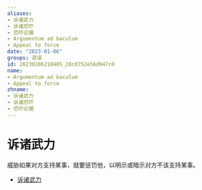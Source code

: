 ```yaml
---
aliases:
- 诉诸武力
- 诉诸恐吓
- 恐吓论据
- Argumentum ad baculum
- Appeal to force
date: "2023-01-06"
groups: 谬误
id: 20230106210405_28c0752e56d947c0
name:
- Argumentum ad baculum
- Appeal to force
zhname:
- 诉诸武力
- 诉诸恐吓
- 恐吓论据
---
```


# 诉诸武力

威胁如果对方支持某事，就要惩罚他，以明示或暗示对方不该支持某事。

* [诉诸武力](https://zh.wikipedia.org/wiki/%E8%A8%B4%E8%AB%B8%E6%AD%A6%E5%8A%9B)
